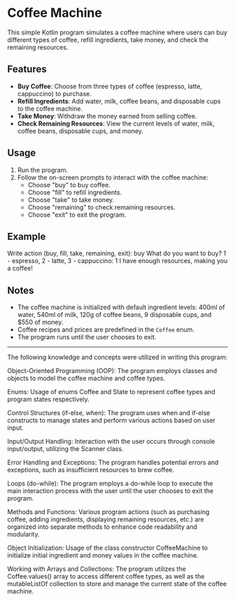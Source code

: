 # Coffee Machine

This simple Kotlin program simulates a coffee machine where users can buy different types of coffee, refill ingredients, take money, and check the remaining resources.

## Features

- **Buy Coffee**: Choose from three types of coffee (espresso, latte, cappuccino) to purchase.
- **Refill Ingredients**: Add water, milk, coffee beans, and disposable cups to the coffee machine.
- **Take Money**: Withdraw the money earned from selling coffee.
- **Check Remaining Resources**: View the current levels of water, milk, coffee beans, disposable cups, and money.

## Usage

1. Run the program.
2. Follow the on-screen prompts to interact with the coffee machine:
   - Choose "buy" to buy coffee.
   - Choose "fill" to refill ingredients.
   - Choose "take" to take money.
   - Choose "remaining" to check remaining resources.
   - Choose "exit" to exit the program.

## Example

Write action (buy, fill, take, remaining, exit):
buy
What do you want to buy? 1 - espresso, 2 - latte, 3 - cappuccino:
1
I have enough resources, making you a coffee!

## Notes

- The coffee machine is initialized with default ingredient levels: 400ml of water, 540ml of milk, 120g of coffee beans, 9 disposable cups, and $550 of money.
- Coffee recipes and prices are predefined in the `Coffee` enum.
- The program runs until the user chooses to exit.
-----------------------------------------------------------------------------------

The following knowledge and concepts were utilized in writing this program:

Object-Oriented Programming (OOP): The program employs classes and objects to model the coffee machine and coffee types.

Enums: Usage of enums Coffee and State to represent coffee types and program states respectively.

Control Structures (if-else, when): The program uses when and if-else constructs to manage states and perform various actions based on user input.

Input/Output Handling: Interaction with the user occurs through console input/output, utilizing the Scanner class.

Error Handling and Exceptions: The program handles potential errors and exceptions, such as insufficient resources to brew coffee.

Loops (do-while): The program employs a do-while loop to execute the main interaction process with the user until the user chooses to exit the program.

Methods and Functions: Various program actions (such as purchasing coffee, adding ingredients, displaying remaining resources, etc.) are organized into separate methods to enhance code readability and modularity.

Object Initialization: Usage of the class constructor CoffeeMachine to initialize initial ingredient and money values in the coffee machine.

Working with Arrays and Collections: The program utilizes the Coffee.values() array to access different coffee types, as well as the mutableListOf collection to store and manage the current state of the coffee machine.
